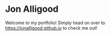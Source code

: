 Jon Alligood
============

Welcome to my portfolio! Simply head on over to https://jonalligood.github.io to check me out!
